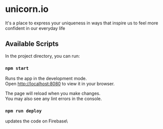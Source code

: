 # unicorn.io

It's a place to express your uniqueness
in ways that inspire us to feel more confident
in our everyday life

## Available Scripts

In the project directory, you can run:

### `npm start`

Runs the app in the development mode.\
Open [http://localhost:8080](http://localhost:8080) to view it in your browser.

The page will reload when you make changes.\
You may also see any lint errors in the console.

### `npm run deploy`

updates the code on Firebase\
